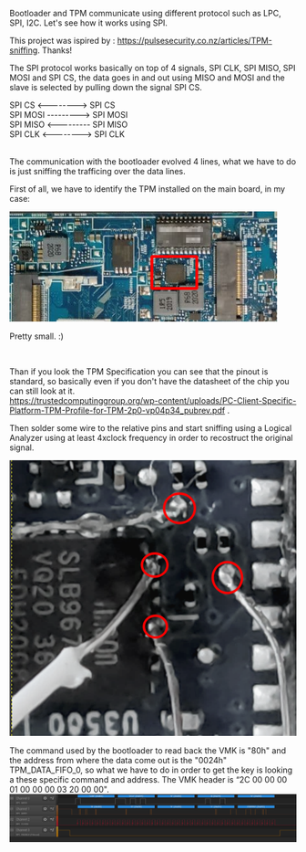 Bootloader and TPM communicate using different protocol such as LPC, SPI, I2C. Let's see how it works using SPI.

This project was ispired by  : https://pulsesecurity.co.nz/articles/TPM-sniffing. Thanks!

The SPI protocol works basically on top of 4 signals, SPI CLK, SPI MISO, SPI MOSI and SPI CS, the data goes in and out using MISO and MOSI and the slave is selected by pulling down the signal SPI CS.

SPI CS   <--------> SPI CS <br/>
SPI MOSI ---------> SPI MOSI<br/>
SPI MISO <--------- SPI MISO<br/>
SPI CLK  <--------> SPI CLK<br/>
<br/>

The communication with the bootloader evolved 4 lines, what we have to do is just sniffing the trafficing over the data lines.

First of all, we have to identify the TPM installed on the main board, in my case:


![alt text](https://github.com/giggi0x00/Bitlocker-SPI-TPM-Key-sniffing/blob/main/2020-12-07_20-15.png?raw=true)

Pretty small. :)

<br/>


Than if you look the TPM Specification you can see that the pinout is standard, so basically even if you don't have the datasheet of the chip you can still look at it.<br/>
https://trustedcomputinggroup.org/wp-content/uploads/PC-Client-Specific-Platform-TPM-Profile-for-TPM-2p0-vp04p34_pubrev.pdf .<br/>

Then solder some wire to the relative pins and start sniffing using a Logical Analyzer using at least 4xclock frequency in order to recostruct the original signal.

![alt text](https://github.com/giggi0x00/Bitlocker-SPI-TPM-Key-sniffing/blob/main/2020-12-07_20-31.png?raw=true)
</br>


The command used by the bootloader to read back the VMK is "80h" and the address from where the data come out is the "0024h" TPM_DATA_FIFO_0, so what we have to do in order to get the key is looking a these specific command and address.
The VMK header is “2C 00  00  00  01   00   00    00   03  20   00  00".
</br>
![alt text](https://github.com/giggi0x00/Bitlocker-SPI-TPM-Key-sniffing/blob/main/2020-12-07_20-46.png?raw=true)
</br>












